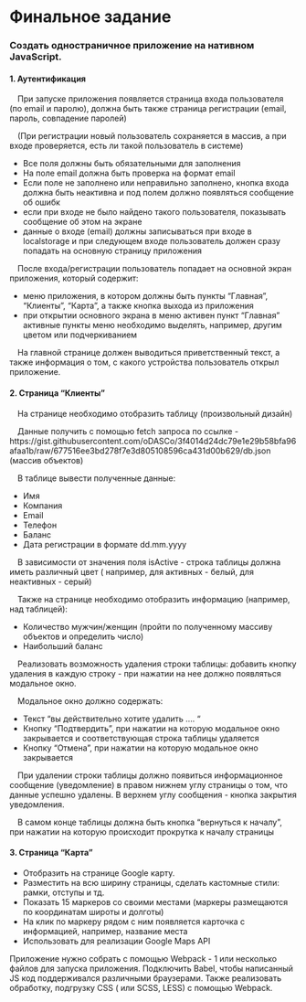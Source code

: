# Финальное задание

### Создать одностраничное приложение на нативном JavaScript.

#### 1. Аутентификация 

<p style="text-indent: 1em;"> При запуске приложения появляется страница входа пользователя (по email и паролю), должна быть также страница регистрации (email, пароль, совпадение паролей) </p>

<p style="text-indent: 1em;">(При регистрации новый пользователь сохраняется в массив, а при входе проверяется, есть ли такой пользователь в системе)</p>

  - Все поля должны быть обязательными для заполнения
  - На поле email должна быть проверка на формат email
  - Если поле не заполнено или неправильно заполнено, кнопка входа должна быть неактивна  и под полем должно появляться сообщение об ошибк  
  - если при входе не было найдено такого  пользователя, показывать сообщение об этом на экране
  - данные о входе (email) должны записываться при входе в localstorage и при следующем входе пользователь должен сразу попадать на основную страницу приложения

<p style="text-indent: 1em;">После входа/регистрации пользователь попадает на основной экран приложения, который содержит:</p>

  - меню приложения, в котором должны быть пункты “Главная”,  “Клиенты”, “Карта”, а также кнопка выхода из приложения
  - при открытии основного экрана в меню активен пункт “Главная”
активные пункты меню необходимо выделять, например, другим цветом или подчеркиванием

<p style="text-indent: 1em;">На главной странице должен выводиться приветственный текст, а также информация о том, с какого устройства пользователь открыл приложение.<p>

#### 2. Страница “Клиенты”

<p style="text-indent: 1em;">На странице необходимо отобразить таблицу (произвольный дизайн)</p>

<p style="text-indent: 1em;">Данные получить с помощью fetch запроса по ссылке -  https://gist.githubusercontent.com/oDASCo/3f4014d24dc79e1e29b58bfa96afaa1b/raw/677516ee3bd278f7e3d805108596ca431d00b629/db.json (массив объектов)</p>


<p style="text-indent: 1em;">В таблице вывести полученные данные:</p>

  - Имя
  - Компания
  - Email
  - Телефон
  - Баланс
  - Дата регистрации в формате dd.mm.yyyy

<p style="text-indent: 1em;">В зависимости от значения поля isActive - строка таблицы должна иметь различный цвет ( например,  для активных - белый, для неактивных - серый)</p>

<p style="text-indent: 1em;">Также на странице необходимо отобразить информацию (например, над таблицей):</p>

  - Количество мужчин/женщин (пройти по полученному массиву объектов и определить число)
  - Наибольший баланс 

<p style="text-indent: 1em;">Реализовать возможность удаления строки таблицы: добавить кнопку удаления в каждую строку - при нажатии на нее должно появляться модальное окно. </p>
<p style="text-indent: 1em;">Модальное окно должно содержать:</p>

  - Текст “вы действительно хотите удалить …. “ 
  - Кнопку “Подтвердить”, при нажатии на которую модальное окно закрывается и соответствующая строка таблицы удаляется
  - Кнопку “Отмена”, при нажатии на которую модальное окно закрывается

<p style="text-indent: 1em;">При удалении строки таблицы должно появиться информационное сообщение (уведомление) в правом нижнем углу страницы о том, что данные успешно удалены. В верхнем углу сообщения - кнопка закрытия уведомления. </p> 
<p style="text-indent: 1em;">В самом конце таблицы должна быть кнопка “вернуться к началу”, при нажатии на которую происходит прокрутка к началу страницы</p>

#### 3. Страница “Карта”

  - Отобразить на странице Google карту. 
  - Разместить на всю ширину страницы, сделать кастомные стили: рамки, отступы и тд.
  - Показать 15 маркеров со своими местами (маркеры размещаются по координатам широты и долготы) 
  - На клик по маркеру рядом с ним появляется карточка с информацией, например, название места
  - Использовать для реализации Google Maps API

Приложение нужно собрать с помощью Webpack - 1 или несколько файлов для запуска приложения. Подключить Babel, чтобы написанный JS код поддерживался различными браузерами. Также реализовать обработку, подгрузку CSS  ( или SCSS, LESS) с помощью Webpack.